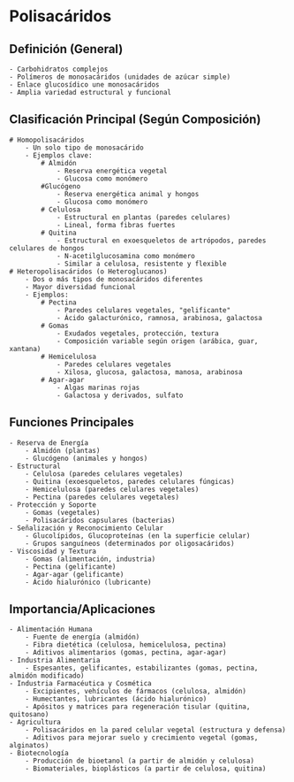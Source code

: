 # Polisacáridos

## Definición (General)
    - Carbohidratos complejos
    - Polímeros de monosacáridos (unidades de azúcar simple)
    - Enlace glucosídico une monosacáridos
    - Amplia variedad estructural y funcional

## Clasificación Principal (Según Composición)
    # Homopolisacáridos
        - Un solo tipo de monosacárido
        - Ejemplos clave:
            # Almidón
                - Reserva energética vegetal
                - Glucosa como monómero
            #Glucógeno
                - Reserva energética animal y hongos
                - Glucosa como monómero
            # Celulosa
                - Estructural en plantas (paredes celulares)
                - Lineal, forma fibras fuertes
            # Quitina
                - Estructural en exoesqueletos de artrópodos, paredes celulares de hongos
                - N-acetilglucosamina como monómero
                - Similar a celulosa, resistente y flexible
    # Heteropolisacáridos (o Heteroglucanos)
        - Dos o más tipos de monosacáridos diferentes
        - Mayor diversidad funcional
        - Ejemplos:
            # Pectina
                - Paredes celulares vegetales, "gelificante"
                - Ácido galacturónico, ramnosa, arabinosa, galactosa
            # Gomas
                - Exudados vegetales, protección, textura
                - Composición variable según origen (arábica, guar, xantana)
            # Hemicelulosa
                - Paredes celulares vegetales
                - Xilosa, glucosa, galactosa, manosa, arabinosa
            # Agar-agar
                - Algas marinas rojas
                - Galactosa y derivados, sulfato
## Funciones Principales
    - Reserva de Energía
        - Almidón (plantas)
        - Glucógeno (animales y hongos)
    - Estructural
        - Celulosa (paredes celulares vegetales)
        - Quitina (exoesqueletos, paredes celulares fúngicas)
        - Hemicelulosa (paredes celulares vegetales)
        - Pectina (paredes celulares vegetales)
    - Protección y Soporte
        - Gomas (vegetales)
        - Polisacáridos capsulares (bacterias)
    - Señalización y Reconocimiento Celular
        - Glucolípidos, Glucoproteínas (en la superficie celular)
        - Grupos sanguíneos (determinados por oligosacáridos)
    - Viscosidad y Textura
        - Gomas (alimentación, industria)
        - Pectina (gelificante)
        - Agar-agar (gelificante)
        - Ácido hialurónico (lubricante)

## Importancia/Aplicaciones
    - Alimentación Humana
        - Fuente de energía (almidón)
        - Fibra dietética (celulosa, hemicelulosa, pectina)
        - Aditivos alimentarios (gomas, pectina, agar-agar)
    - Industria Alimentaria
        - Espesantes, gelificantes, estabilizantes (gomas, pectina, almidón modificado)
    - Industria Farmacéutica y Cosmética
        - Excipientes, vehículos de fármacos (celulosa, almidón)
        - Humectantes, lubricantes (ácido hialurónico)
        - Apósitos y matrices para regeneración tisular (quitina, quitosano)
    - Agricultura
        - Polisacáridos en la pared celular vegetal (estructura y defensa)
        - Aditivos para mejorar suelo y crecimiento vegetal (gomas, alginatos)
    - Biotecnología
        - Producción de bioetanol (a partir de almidón y celulosa)
        - Biomateriales, bioplásticos (a partir de celulosa, quitina)

